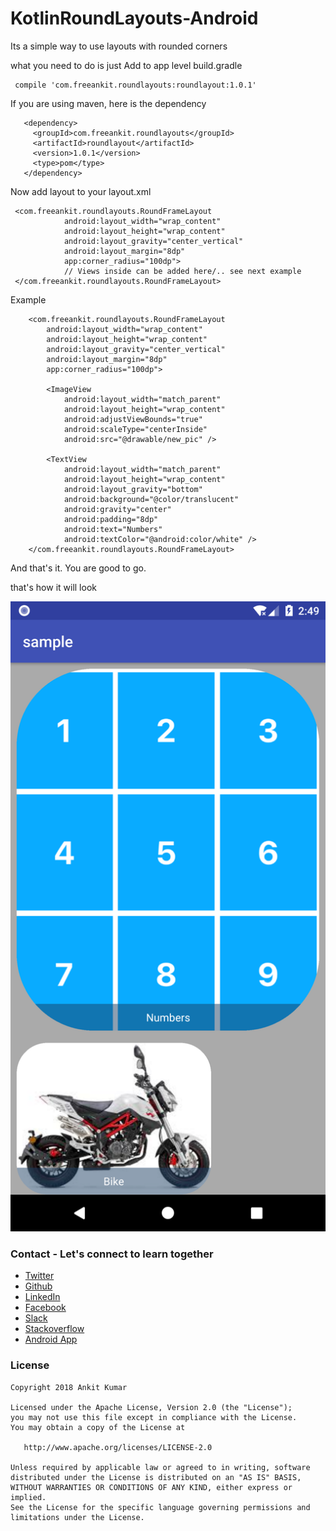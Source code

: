 # KotlinRoundLayouts-Android

Its a simple way to use layouts with rounded corners

what you need to do is just Add to app level build.gradle

     compile 'com.freeankit.roundlayouts:roundlayout:1.0.1'
     
If you are using maven, here is the dependency 
    
       <dependency>
         <groupId>com.freeankit.roundlayouts</groupId>
         <artifactId>roundlayout</artifactId>
         <version>1.0.1</version>
         <type>pom</type>
       </dependency>


Now add layout to your layout.xml

     <com.freeankit.roundlayouts.RoundFrameLayout
                android:layout_width="wrap_content"
                android:layout_height="wrap_content"
                android:layout_gravity="center_vertical"
                android:layout_margin="8dp"
                app:corner_radius="100dp">
                // Views inside can be added here/.. see next example
     </com.freeankit.roundlayouts.RoundFrameLayout>
     
     
 Example
 
    
        <com.freeankit.roundlayouts.RoundFrameLayout
            android:layout_width="wrap_content"
            android:layout_height="wrap_content"
            android:layout_gravity="center_vertical"
            android:layout_margin="8dp"
            app:corner_radius="100dp">

            <ImageView
                android:layout_width="match_parent"
                android:layout_height="wrap_content"
                android:adjustViewBounds="true"
                android:scaleType="centerInside"
                android:src="@drawable/new_pic" />

            <TextView
                android:layout_width="match_parent"
                android:layout_height="wrap_content"
                android:layout_gravity="bottom"
                android:background="@color/translucent"
                android:gravity="center"
                android:padding="8dp"
                android:text="Numbers"
                android:textColor="@android:color/white" />
        </com.freeankit.roundlayouts.RoundFrameLayout>



And that's it. You are good to go.


 that's how it will look
 
 ![](https://github.com/AnkitDroidGit/KotlinRoundLayouts-Android/blob/master/art/screeshot.png)


### Contact - Let's connect to learn together
- [Twitter](https://twitter.com/KumarAnkitRKE)
- [Github](https://github.com/AnkitDroidGit)
- [LinkedIn](https://www.linkedin.com/in/kumarankitkumar/)
- [Facebook](https://www.facebook.com/freeankit)
- [Slack](https://ankitdroid.slack.com)
- [Stackoverflow](https://stackoverflow.com/users/3282461/android)
- [Android App](https://play.google.com/store/apps/details?id=com.freeankit.ankitprofile)


### License

    Copyright 2018 Ankit Kumar
    
    Licensed under the Apache License, Version 2.0 (the "License");
    you may not use this file except in compliance with the License.
    You may obtain a copy of the License at

       http://www.apache.org/licenses/LICENSE-2.0

    Unless required by applicable law or agreed to in writing, software
    distributed under the License is distributed on an "AS IS" BASIS,
    WITHOUT WARRANTIES OR CONDITIONS OF ANY KIND, either express or implied.
    See the License for the specific language governing permissions and
    limitations under the License.
